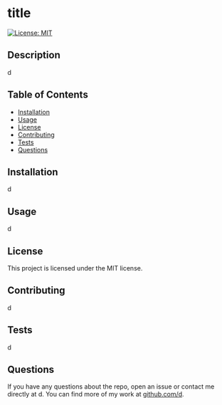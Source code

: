 # title

[![License: MIT](https://img.shields.io/badge/License-MIT-yellow.svg)](https://opensource.org/licenses/MIT)

## Description
d

## Table of Contents
- [Installation](#installation)
- [Usage](#usage)
- [License](#license)
- [Contributing](#contributing)
- [Tests](#tests)
- [Questions](#questions)

## Installation
d

## Usage
d

## License
This project is licensed under the MIT license.

## Contributing
d

## Tests
d

## Questions
If you have any questions about the repo, open an issue or contact me directly at d. You can find more of my work at [github.com/d](https://github.com/d).
